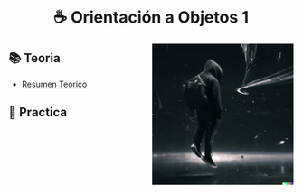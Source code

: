 <h1 align="center"> ☕ Orientación a Objetos 1</h1>

<p><img width="250" align='right' src="img/3.png"></p>

## 📚 Teoria

- [Resumen Teorico](/Documentos/Teoria.md)

## 🔨 Practica 

